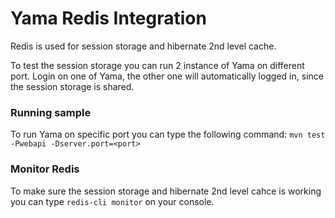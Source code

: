# Yama Redis Integration
Redis is used for session storage and hibernate 2nd level cache.

To test the session storage you can run 2 instance of Yama on different port. Login on one of Yama, the other one will automatically logged in, since the session storage is shared.

### Running sample
To run Yama on specific port you can type the following command:
```mvn test -Pwebapi -Dserver.port=<port>```

### Monitor Redis
To make sure the session storage and hibernate 2nd level cahce is working you can type ```redis-cli monitor``` on your console.
